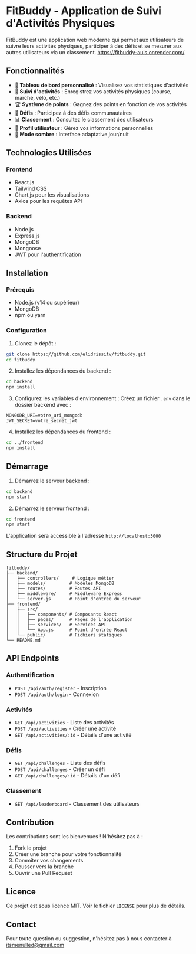 # FitBuddy - Application de Suivi d'Activités Physiques

FitBuddy est une application web moderne qui permet aux utilisateurs de suivre leurs activités physiques, participer à des défis et se mesurer aux autres utilisateurs via un classement.
https://fitbuddy-auls.onrender.com/
## Fonctionnalités

- 📱 **Tableau de bord personnalisé** : Visualisez vos statistiques d'activités
- 🏃 **Suivi d'activités** : Enregistrez vos activités physiques (course, marche, vélo, etc.)
- 🏆 **Système de points** : Gagnez des points en fonction de vos activités
- 🎯 **Défis** : Participez à des défis communautaires
- 📊 **Classement** : Consultez le classement des utilisateurs
- 👤 **Profil utilisateur** : Gérez vos informations personnelles
- 🌙 **Mode sombre** : Interface adaptative jour/nuit

## Technologies Utilisées

### Frontend

- React.js
- Tailwind CSS
- Chart.js pour les visualisations
- Axios pour les requêtes API

### Backend

- Node.js
- Express.js
- MongoDB
- Mongoose
- JWT pour l'authentification

## Installation

### Prérequis

- Node.js (v14 ou supérieur)
- MongoDB
- npm ou yarn

### Configuration

1. Clonez le dépôt :

```bash
git clone https://github.com/elidrissitv/fitbuddy.git
cd fitbuddy
```

2. Installez les dépendances du backend :

```bash
cd backend
npm install
```

3. Configurez les variables d'environnement :
   Créez un fichier `.env` dans le dossier backend avec :

```
MONGODB_URI=votre_uri_mongodb
JWT_SECRET=votre_secret_jwt
```

4. Installez les dépendances du frontend :

```bash
cd ../frontend
npm install
```

## Démarrage

1. Démarrez le serveur backend :

```bash
cd backend
npm start
```

2. Démarrez le serveur frontend :

```bash
cd frontend
npm start
```

L'application sera accessible à l'adresse `http://localhost:3000`

## Structure du Projet

```
fitbuddy/
├── backend/
│   ├── controllers/     # Logique métier
│   ├── models/         # Modèles MongoDB
│   ├── routes/         # Routes API
│   ├── middleware/     # Middleware Express
│   └── server.js       # Point d'entrée du serveur
├── frontend/
│   ├── src/
│   │   ├── components/ # Composants React
│   │   ├── pages/      # Pages de l'application
│   │   ├── services/   # Services API
│   │   └── App.js      # Point d'entrée React
│   └── public/         # Fichiers statiques
└── README.md
```

## API Endpoints

### Authentification

- `POST /api/auth/register` - Inscription
- `POST /api/auth/login` - Connexion

### Activités

- `GET /api/activities` - Liste des activités
- `POST /api/activities` - Créer une activité
- `GET /api/activities/:id` - Détails d'une activité

### Défis

- `GET /api/challenges` - Liste des défis
- `POST /api/challenges` - Créer un défi
- `GET /api/challenges/:id` - Détails d'un défi

### Classement

- `GET /api/leaderboard` - Classement des utilisateurs

## Contribution

Les contributions sont les bienvenues ! N'hésitez pas à :

1. Fork le projet
2. Créer une branche pour votre fonctionnalité
3. Commiter vos changements
4. Pousser vers la branche
5. Ouvrir une Pull Request

## Licence

Ce projet est sous licence MIT. Voir le fichier `LICENSE` pour plus de détails.

## Contact

Pour toute question ou suggestion, n'hésitez pas à nous contacter à [itsmenulled@gmail.com](mailto:itsmenulled@gmail.com)
